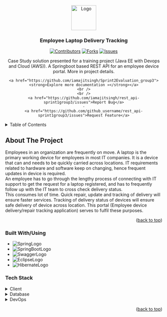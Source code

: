 <a name="readme-top"></a>


<!-- PROJECT LOGO -->
<br />
<div align="center">
  <a href="https://github.com/iamajitsingh/rest_api-sprint1group3">
    <img src="https://github.com/othneildrew/Best-README-Template/blob/master/images/logo.png" alt="Logo" width="80" height="80">
  </a>

<h3 align="center">Employee Laptop Delivery Tracking</h3>

[![Contributors][contributors-shield]][contributors-url]
[![Forks][forks-shield]][forks-url]
[![Issues][issues-shield]][issues-url]
  
  <p align="center">
    Case Study solution presented for a training project (Java EE with Devops and Cloud (AWS)). A Springboot based REST API for an employee device portal. More in project details.
    <br />

    <a href="https://github.com/iamajitsingh/Sprint2Evaluation_group3"><strong>Explore more documentation »</strong></a>
    <br />
    <br />
    <a href="https://github.com/iamajitsingh/rest_api-sprint1group3/issues">Report Bug</a>
    ·
    <a href="https://github.com/github_username/rest_api-sprint1group3/issues">Request Feature</a>
  </p>
</div>



<!-- TABLE OF CONTENTS -->
<details>
  <summary>Table of Contents</summary>
  <ol>
    <li>
      <a href="#about-the-project">About The Project</a>
      <ul>
        <li><a href="#built-with">Built With/Using</a></li>
        <li><a href="#tech-stack"> Tech Stack</a></li>
      </ul>
    </li>
    <li><a href="#contributing">Team Members</a></li>
  </ol>
</details>



<!-- ABOUT THE PROJECT -->
## About The Project
Employees in an organization are frequently on move. A laptop is the primary working device for employees in most IT companies. It is a device that can and needs to be quickly carried across locations. IT requirements related to hardware and software keep on changing, hence frequent updates in device is required. <br/>
An employee has to go through the lengthy process of connecting with IT support to get the request for 
a laptop registered, and has to frequently follow up with the IT team to cross check delivery status. <br />
This consumes lot of time. Quick repair, update and tracking of delivery will ensure faster services. Tracking of delivery status of 
devices will ensure safe delivery of device across location. This portal (Employee device delivery/repair tracking application) serves to fulfil these purposes.<br />

<p align="right">(<a href="#readme-top">back to top</a>)</p>



### Built With/Using

* ![SpringLogo](https://img.shields.io/badge/Spring-6DB33F?style=for-the-badge&logo=spring&logoColor=white "Spring Framework")
* ![SpringBootLogo](https://img.shields.io/badge/Spring_Boot-F2F4F9?style=for-the-badge&logo=spring-boot "SpringBoot Application")
* ![SwaggerLogo](https://img.shields.io/badge/Swagger-85EA2D?style=for-the-badge&logo=Swagger&logoColor=white "Swagger")
* ![EclipseLogo](https://img.shields.io/badge/Eclipse-2C2255?style=for-the-badge&logo=eclipse&logoColor=white "Eclipse IDE")
* ![HibernateLogo](https://img.shields.io/badge/Hibernate-59666C?style=for-the-badge&logo=Hibernate&logoColor=white "Hibernate ORM")

<!-- TechStack -->
### Tech Stack

<details>
  <summary>Client</summary>
  <ul>
	  <li><a href="https://swagger.io/tools/swagger-ui/>Swagger UI (API Testing)</a></li>
  </ul>
</details>

<details>
  <summary>Server</summary>
  <ul>
	  <li><a href="https://tomcat.apache.org/download-90.cgi/">Apache Tomcat</a></li>
  </ul>
</details>

<details>
<summary>Database</summary>
  <ul>
    <li><a href="https://www.postgresql.org/">PostgreSQL</a></li>
  </ul>
</details>

<details>
<summary>DevOps</summary>
  <ul>
    <li><a href="https://www.jenkins.io/">Jenkins</a></li>
    <li><a href="https://www.docs.docker.com/">Docker</a></li>

  </ul>
</details>

<p align="right">(<a href="#readme-top">back to top</a>)</p>




<!-- MARKDOWN LINKS & IMAGES -->
<!-- https://www.markdownguide.org/basic-syntax/#reference-style-links -->
[contributors-shield]: https://img.shields.io/github/contributors/iamajitsingh/rest_api-sprint1group3.svg?style=for-the-badge
[contributors-url]: https://github.com/iamajitsingh/rest_api-sprint1group3
[forks-shield]: https://img.shields.io/github/forks/iamajitsingh/rest_api-sprint1group3.svg?style=for-the-badge
[forks-url]: https://github.com/iamajitsingh/rest_api-sprint1group3
[stars-shield]: https://img.shields.io/github/stars/iamajitsingh/rest_api-sprint1group3.svg?style=for-the-badge
[stars-url]: https://github.com/iamajitsingh/rest_api-sprint1group3
[issues-shield]: https://img.shields.io/github/issues/iamajitsingh/rest_api-sprint1group3.svg?style=for-the-badge
[issues-url]: https://github.com/iamajitsingh/rest_api-sprint1group3
